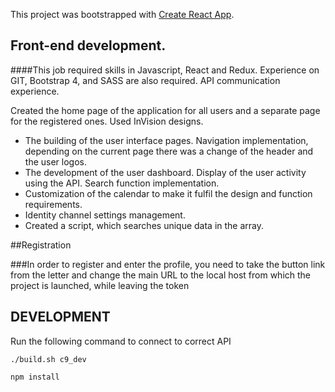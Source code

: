 This project was bootstrapped with [Create React App](https://github.com/facebookincubator/create-react-app).

## Front-end development. 
####This job required skills in Javascript, React and Redux. Experience on GIT, Bootstrap 4, and SASS are also required. API communication experience.

Created the home page of the application for all users and a separate page for the registered ones. Used InVision designs.
- The building of the user interface pages. Navigation implementation, depending on the current page there was a change of the header and the user logos.
- The development of the user dashboard. Display of the user activity using the API. Search function implementation.
- Customization of the calendar to make it fulfil the design and function requirements.
- Identity channel settings management.
- Created a script, which searches unique data in the array.

##Registration

###In order to register and enter the profile, you need to take the button link from the letter and change the main URL to the local host from which the project is launched, while leaving the token

## DEVELOPMENT

Run the following command to connect to correct API

`./build.sh c9_dev`

`npm install`
